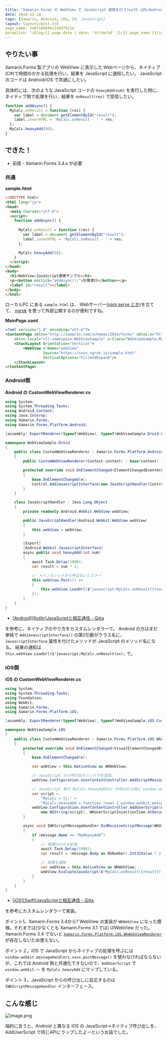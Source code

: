 ```yaml
---
title: "Xamarin.Forms の WebView で JavaScript 連携を行う(with iOS/Android共通化)"
date: 2018-12-18
tags: [Xamarin, Android, iOS, C#, JavaScript]
layout: layouts/post.njk
page_name: 2a8f14684b1210d75c1e
permalink: "/blog/{{ page.date | date: '%Y/%m/%d' }}/{{ page_name }}/index.html"
---
```

## やりたい事
<!--more-->

Xamarin.Forms 製アプリの WebView に表示した Webページから、ネイティブ(C#)で時間のかかる処理を行い、結果を JavaScript に通知したい。
JavaScript のコードは Android/iOS で共通にしたい。

具体的には、次のような JavaScript コードの ``heavyAdd(num)`` を実行した時に、ネイティブ側で処理を行い、結果を ``onResult(res)`` で受信したい。

```javascript
function addAsync() {  
  MyCalc.onResult = function (res) {
    var label = document.getElementById("result");
    label.innerHTML = 'MyCalc.onResult - ' + res;
  };
  MyCalc.heavyAdd(98);
}
```

## できた！

* 前提 - Xamarin.Forms 3.4.x が必要

### 共通

**sample.html**

```html
<!DOCTYPE html>
<html lang="ja">
<head>
  <meta charset="utf-8">
  <script>
    function addAsync() {
      
      MyCalc.onResult = function (res) {
        var label = document.getElementById("result");
        label.innerHTML = 'MyCalc.onResult - ' + res;
      };

      MyCalc.heavyAdd(98);
    }
  </script>
</head>
<body>
  <h1>WebView−JavaScript連携サンプル</h1>
  <p><button onclick="addAsync();">計算実行</button></p>
  <label id="result"></label>
</body>
</html>
```

ローカルPC にある ``sample.html`` は、 Webサーバー([npm serve とか](http://rennnosukesann.hatenablog.com/entry/2018/03/19/233245))を立てて、 [ngrok](https://qiita.com/mininobu/items/b45dbc70faedf30f484e) を使って外部公開するのが便利ですね。

**MainPage.xaml**

```xml
<?xml version="1.0" encoding="utf-8"?>
<ContentPage xmlns="http://xamarin.com/schemas/2014/forms" xmlns:x="http://schemas.microsoft.com/winfx/2009/xaml" 
    xmlns:local="clr-namespace:WebViewSample" x:Class="WebViewSample.MainPage">
    <StackLayout Orientation="Vertical">
        <WebView x:Name="webView" 
                 Source="https://xxxx.ngrok.io/sample.html"
                 VerticalOptions="FillAndExpand"/>
    </StackLayout>
</ContentPage>
```

### Android側

**Android の CustomWebViewRenderer.cs**

```csharp
using System;
using System.Threading.Tasks;
using Android.Content;
using Java.Interop;
using Xamarin.Forms;
using Xamarin.Forms.Platform.Android;

[assembly: ExportRenderer(typeof(WebView), typeof(WebViewSample.Droid.CustomWebViewRenderer))]

namespace WebViewSample.Droid
{
    public class CustomWebViewRenderer : Xamarin.Forms.Platform.Android.WebViewRenderer
    {
        public CustomWebViewRenderer(Context context) : base(context) { }

        protected override void OnElementChanged(ElementChangedEventArgs<WebView> e)
        {
            base.OnElementChanged(e);
            Control.AddJavascriptInterface(new JavaScriptHandler(Control), "MyCalc");
        }
    }

    class JavaScriptHandler : Java.Lang.Object
    {
        private readonly Android.Webkit.WebView webView;

        public JavaScriptHandler(Android.Webkit.WebView webView)
        {
            this.webView = webView;
        }

        [Export]
        [Android.Webkit.JavascriptInterface]
        async public void heavyAdd(int num)
        {
            await Task.Delay(1000);
            var result = num * 2;

            // メインスレッドから呼ばないとエラー
            this.webView.Post(() => 
            {
                this.webView.LoadUrl($"javascript:MyCalc.onResult({result});");
            });
        }
    }
}
```

* [[Android][Kotlin]JavaScriptと相互通信 - Qiita](https://qiita.com/usayuki/items/aebd4e3ab791b7b008ca)

を参考に、ネイティブのやり方をカスタムレンダラーで。
Android の方はまだ単純で ``AddJavascriptInterface()`` の第2引数がクラス名に、``JavascriptInterface`` 属性を付けたメソッドが JavaScript のメソッド名になる。
結果の通知は ``this.webView.LoadUrl($"javascript:MyCalc.onResult(xx);`` で。

### iOS側

**iOS の CustomWebViewRenderer.cs**

```csharp
using System;
using System.Threading.Tasks;
using Foundation;
using WebKit;
using Xamarin.Forms;
using Xamarin.Forms.Platform.iOS;

[assembly: ExportRenderer(typeof(WebView), typeof(WebViewSample.iOS.CustomWebViewRenderer))]

namespace WebViewSample.iOS
{
    public class CustomWebViewRenderer : Xamarin.Forms.Platform.iOS.WkWebViewRenderer, IWKScriptMessageHandler
    {
        protected override void OnElementChanged(VisualElementChangedEventArgs e)
        {
            base.OnElementChanged(e);

            var webView = this.NativeView as WKWebView;

            // JavaScript から呼び出すハンドラを追加。
            webView.Configuration.UserContentController.AddScriptMessageHandler(this, "MyHeavyAdd");

            // JavaScript 側で MyCalc.heavyAdd(n) が呼ばれた時に window.webkit.messageHandlers.xxx を呼ぶようにする。
            var script =
                "MyCalc = {};" +
                "MyCalc.heavyAdd = function (num) { window.webkit.messageHandlers.MyHeavyAdd.postMessage(num); };";
            webView.Configuration.UserContentController.AddUserScript(new WKUserScript(
                new NSString(script), WKUserScriptInjectionTime.AtDocumentStart, true));
        }

        async void IWKScriptMessageHandler.DidReceiveScriptMessage(WKUserContentController userContentController, WKScriptMessage message)
        {
            if (message.Name == "MyHeavyAdd") 
            {
                // 時間のかかる処理
                await Task.Delay(1000);
                var result = (message.Body as NSNumber).Int32Value * 2;

                // 結果を通知
                var webView = this.NativeView as WKWebView;
                webView.EvaluateJavaScript($"MyCalc.onResult({result});", null);
            }
        }
    }
}
```

* [[iOS][Swift]JavaScriptと相互通信 - Qiita](https://qiita.com/usayuki/items/6979d0d6f7d8f5b302ad)

を参考にカスタムレンダラーで実装。

ポイント1。Xamarin.Forms 3.4から? WebView の実装が ``WKWebView`` になった模様。それまでは(少なくとも Xamarin.Forms 3.1 では) UIWebView だった。
Xamarin.Forms 3.4 でないと [``Xamarin.Forms.Platform.iOS.WkWebViewRenderer``](https://github.com/xamarin/Xamarin.Forms/blob/3.4.0/Xamarin.Forms.Platform.iOS/Renderers/WkWebViewRenderer.cs) が存在しないため使えない。

ポイント２。iOS で JavaScript からネイティブの処理を呼ぶには ``window.webkit.messageHandlers.xxxx.postMessage()`` を使わなければならないが、これでは Android 側と共通化できないので、``AddUserScript`` で ``window.webkit.〜`` を ``MyCalc.heavyAdd`` にマップしている。

ポイント３。JavaScript からの呼び出しに反応するのは ``IWKScriptMessageHandler`` インターフェース。

## こんな感じ

![image.png](https://qiita-image-store.s3.amazonaws.com/0/8227/488b5e50-3059-0897-0ea8-9d51b9592957.png)

端的に言うと、Android と異なる iOS の JavaScript→ネイティブ呼び出しを、AddUserScript で同じAPIにラップしたよーというお話でした。
